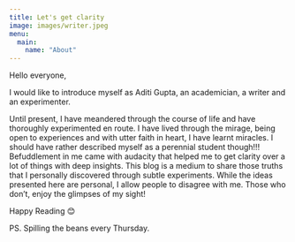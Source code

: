 ```yaml
---
title: Let's get clarity
image: images/writer.jpeg
menu:
  main:
    name: "About"
---
```


Hello everyone,

I would like to introduce myself as Aditi Gupta, an academician, a writer and an experimenter.

Until present, I have meandered through the course of life and have thoroughly experimented en route.
I have lived through the mirage, being open to experiences and with utter faith in heart, I have learnt miracles.
I should have rather described myself as a perennial student though!!!
Befuddlement in me came with audacity that helped me to get clarity over a lot of things with deep insights.
This blog is a medium to share those truths that I personally discovered through subtle experiments.
While the ideas presented here are personal, I allow people to disagree with me.
Those who don’t, enjoy the glimpses of my sight!

Happy Reading 😊

PS. Spilling the beans every Thursday.
